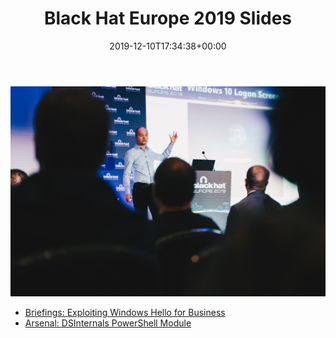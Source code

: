 ﻿---
ref: black-hat-europe-2019-slides
title: 'Black Hat Europe 2019 Slides'
date: '2019-12-10T17:34:38+00:00'
layout: post
lang: en
permalink: /en/black-hat-europe-2019-slides/
image: /assets/images/blackhat_2019_michael.jpg
tags:
    - 'Active Directory'
    - PowerShell
    - Security
---

![Michael at Black Hat](../../assets/images/blackhat_2019_michael.jpg)

- [<i class="fas fa-file-pdf"></i>  Briefings: Exploiting Windows Hello for&nbsp;Business](../../assets/documents/eu-19-Grafnetter-Exploiting-Windows-Hello-for-Business.pdf)
- [<i class="fas fa-file-pdf"></i>  Arsenal: DSInternals PowerShell Module](../../assets/documents/eu-19-Grafnetter-DSInternals-PowerShell-Module.pdf)
